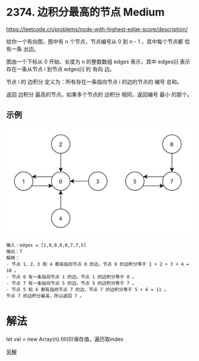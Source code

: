 # 2374. 边积分最高的节点 Medium
https://leetcode.cn/problems/node-with-highest-edge-score/description/

给你一个有向图，图中有 n 个节点，节点编号从 0 到 n - 1 ，其中每个节点都 恰有一条 出边。

图由一个下标从 0 开始、长度为 n 的整数数组 edges 表示，其中 edges[i] 表示存在一条从节点 i 到节点 edges[i] 的 有向 边。

节点 i 的 边积分 定义为：所有存在一条指向节点 i 的边的节点的 编号 总和。

返回 边积分 最高的节点。如果多个节点的 边积分 相同，返回编号 最小 的那个。

## 示例
![本地路径](.\pic.png "相对路径演示,上一级目录")
```
输入：edges = [1,0,0,0,0,7,7,5]
输出：7
解释：
- 节点 1、2、3 和 4 都有指向节点 0 的边，节点 0 的边积分等于 1 + 2 + 3 + 4 = 10 。
- 节点 0 有一条指向节点 1 的边，节点 1 的边积分等于 0 。
- 节点 7 有一条指向节点 5 的边，节点 5 的边积分等于 7 。
- 节点 5 和 6 都有指向节点 7 的边，节点 7 的边积分等于 5 + 6 = 11 。
节点 7 的边积分最高，所以返回 7 。
```

# 解法
let val = new Array(n).fill(0)保存值，遍历取index


[另解](https://leetcode.cn/problems/node-with-highest-edge-score/solutions/2924767/zhi-jie-bian-li-ha-xi-shu-zu-you-hua-by-3jfqo/)